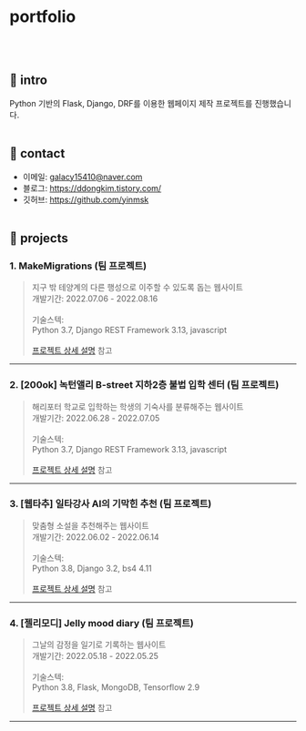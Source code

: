 # portfolio
<br><br/>

## 🥕 intro
Python 기반의 Flask, Django, DRF를 이용한 웹페이지 제작 프로젝트를 진행했습니다.
<br><br/>

## 🥕 contact
* 이메일: galacy15410@naver.com
* 블로그: https://ddongkim.tistory.com/
* 깃허브: https://github.com/yinmsk
<br><br/>

## 🥕 projects
### 1. MakeMigrations (팀 프로젝트)
> 지구 밖 테양계의 다른 행성으로 이주할 수 있도록 돕는 웹사이트<br>
개발기간: 2022.07.06 - 2022.08.16
<br><br/>
기술스텍:<br>
Python 3.7, Django REST Framework 3.13, javascript
<br><br/>
[프로젝트 상세 설명](https://github.com/yinmsk/WM_back) 참고
***

### 2. [200ok] 녹턴앨리 B-street 지하2층 불법 입학 센터 (팀 프로젝트)
> 해리포터 학교로 입학하는 학생의 기숙사를 분류해주는 웹사이트<br>
개발기간: 2022.06.28 - 2022.07.05
<br><br/>
기술스텍:<br>
Python 3.7, Django REST Framework 3.13, javascript
<br><br/>
[프로젝트 상세 설명](https://github.com/yinmsk/200ok_backend) 참고
***

### 3. [웹타추] 일타강사 AI의 기막힌 추천 (팀 프로젝트)
> 맞춤형 소설을 추천해주는 웹사이트<br>
개발기간: 2022.06.02 - 2022.06.14
<br><br/>
기술스텍:<br>
Python 3.8, Django 3.2, bs4 4.11
<br><br/>
[프로젝트 상세 설명](https://github.com/yinmsk/webtachu) 참고
***

### 4. [젤리모디] Jelly mood diary (팀 프로젝트)
> 그날의 감정을 일기로 기록하는 웹사이트<br>
개발기간: 2022.05.18 - 2022.05.25
<br><br/>
기술스텍:<br>
Python 3.8, Flask, MongoDB, Tensorflow 2.9
<br><br/>
[프로젝트 상세 설명](https://github.com/yinmsk/Jellymodi_team) 참고
***
